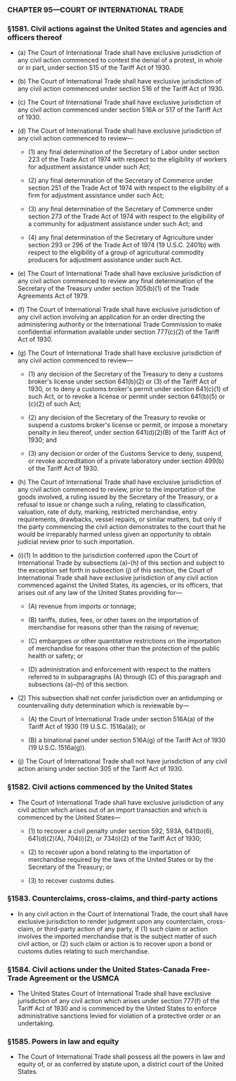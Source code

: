 ### **CHAPTER 95—COURT OF INTERNATIONAL TRADE**

### §1581. Civil actions against the United States and agencies and officers thereof
* (a) The Court of International Trade shall have exclusive jurisdiction of any civil action commenced to contest the denial of a protest, in whole or in part, under section 515 of the Tariff Act of 1930.

* (b) The Court of International Trade shall have exclusive jurisdiction of any civil action commenced under section 516 of the Tariff Act of 1930.

* (c) The Court of International Trade shall have exclusive jurisdiction of any civil action commenced under section 516A or 517 of the Tariff Act of 1930.

* (d) The Court of International Trade shall have exclusive jurisdiction of any civil action commenced to review—

  * (1) any final determination of the Secretary of Labor under section 223 of the Trade Act of 1974 with respect to the eligibility of workers for adjustment assistance under such Act;

  * (2) any final determination of the Secretary of Commerce under section 251 of the Trade Act of 1974 with respect to the eligibility of a firm for adjustment assistance under such Act;

  * (3) any final determination of the Secretary of Commerce under section 273 of the Trade Act of 1974 with respect to the eligibility of a community for adjustment assistance under such Act; and

  * (4) any final determination of the Secretary of Agriculture under section 293 or 296 of the Trade Act of 1974 (19 U.S.C. 2401b) with respect to the eligibility of a group of agricultural commodity producers for adjustment assistance under such Act.


* (e) The Court of International Trade shall have exclusive jurisdiction of any civil action commenced to review any final determination of the Secretary of the Treasury under section 305(b)(1) of the Trade Agreements Act of 1979.

* (f) The Court of International Trade shall have exclusive jurisdiction of any civil action involving an application for an order directing the administering authority or the International Trade Commission to make confidential information available under section 777(c)(2) of the Tariff Act of 1930.

* (g) The Court of International Trade shall have exclusive jurisdiction of any civil action commenced to review—

  * (1) any decision of the Secretary of the Treasury to deny a customs broker's license under section 641(b)(2) or (3) of the Tariff Act of 1930, or to deny a customs broker's permit under section 641(c)(1) of such Act, or to revoke a license or permit under section 641(b)(5) or (c)(2) of such Act;

  * (2) any decision of the Secretary of the Treasury to revoke or suspend a customs broker's license or permit, or impose a monetary penalty in lieu thereof, under section 641(d)(2)(B) of the Tariff Act of 1930; and

  * (3) any decision or order of the Customs Service to deny, suspend, or revoke accreditation of a private laboratory under section 499(b) of the Tariff Act of 1930.


* (h) The Court of International Trade shall have exclusive jurisdiction of any civil action commenced to review, prior to the importation of the goods involved, a ruling issued by the Secretary of the Treasury, or a refusal to issue or change such a ruling, relating to classification, valuation, rate of duty, marking, restricted merchandise, entry requirements, drawbacks, vessel repairs, or similar matters, but only if the party commencing the civil action demonstrates to the court that he would be irreparably harmed unless given an opportunity to obtain judicial review prior to such importation.

* (i)(1) In addition to the jurisdiction conferred upon the Court of International Trade by subsections (a)–(h) of this section and subject to the exception set forth in subsection (j) of this section, the Court of International Trade shall have exclusive jurisdiction of any civil action commenced against the United States, its agencies, or its officers, that arises out of any law of the United States providing for—

  * (A) revenue from imports or tonnage;

  * (B) tariffs, duties, fees, or other taxes on the importation of merchandise for reasons other than the raising of revenue;

  * (C) embargoes or other quantitative restrictions on the importation of merchandise for reasons other than the protection of the public health or safety; or

  * (D) administration and enforcement with respect to the matters referred to in subparagraphs (A) through (C) of this paragraph and subsections (a)–(h) of this section.


* (2) This subsection shall not confer jurisdiction over an antidumping or countervailing duty determination which is reviewable by—

  * (A) the Court of International Trade under section 516A(a) of the Tariff Act of 1930 (19 U.S.C. 1516a(a)); or

  * (B) a binational panel under section 516A(g) of the Tariff Act of 1930 (19 U.S.C. 1516a(g)).


* (j) The Court of International Trade shall not have jurisdiction of any civil action arising under section 305 of the Tariff Act of 1930.

### §1582. Civil actions commenced by the United States
* The Court of International Trade shall have exclusive jurisdiction of any civil action which arises out of an import transaction and which is commenced by the United States—

  * (1) to recover a civil penalty under section 592, 593A, 641(b)(6), 641(d)(2)(A), 704(i)(2), or 734(i)(2) of the Tariff Act of 1930;

  * (2) to recover upon a bond relating to the importation of merchandise required by the laws of the United States or by the Secretary of the Treasury; or

  * (3) to recover customs duties.

### §1583. Counterclaims, cross-claims, and third-party actions
* In any civil action in the Court of International Trade, the court shall have exclusive jurisdiction to render judgment upon any counterclaim, cross-claim, or third-party action of any party, if (1) such claim or action involves the imported merchandise that is the subject matter of such civil action, or (2) such claim or action is to recover upon a bond or customs duties relating to such merchandise.

### §1584. Civil actions under the United States-Canada Free-Trade Agreement or the USMCA
* The United States Court of International Trade shall have exclusive jurisdiction of any civil action which arises under section 777(f) of the Tariff Act of 1930 and is commenced by the United States to enforce administrative sanctions levied for violation of a protective order or an undertaking.

### §1585. Powers in law and equity
* The Court of International Trade shall possess all the powers in law and equity of, or as conferred by statute upon, a district court of the United States.